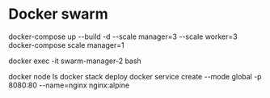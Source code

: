 # Docker swarm
docker-compose up --build -d --scale manager=3 --scale worker=3
docker-compose scale manager=1

docker exec -it swarm-manager-2 bash


docker node ls
docker stack deploy 
docker service create --mode global -p 8080:80 --name=nginx nginx:alpine
